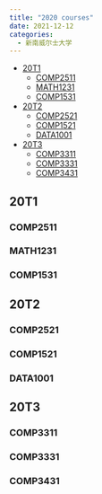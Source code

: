 ```yaml
---
title: "2020 courses"
date: 2021-12-12
categories:
  - 新南威尔士大学
---
```

<!-- ---
layout: page
title: 2020
permalink: /UNSW/courses/2020
parent: UNSW
--- -->
- [20T1](#20t1)           
  - [COMP2511](#comp2511)
  - [MATH1231](#math1231)
  - [COMP1531](#comp1531)
- [20T2](#20t2)
  - [COMP2521](#comp2521)
  - [COMP1521](#comp1521)
  - [DATA1001](#data1001)
- [20T3](#20t3)
  - [COMP3311](#comp3311)
  - [COMP3331](#comp3331)
  - [COMP3431](#comp3431)
## 20T1
### COMP2511
### MATH1231
### COMP1531
## 20T2
### COMP2521
### COMP1521
### DATA1001
## 20T3
### COMP3311
### COMP3331
### COMP3431